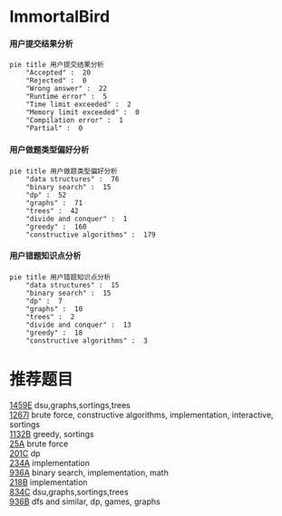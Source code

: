# ImmortalBird

<!-- tabs:start -->



#### **用户提交结果分析**

```mermaid
pie title 用户提交结果分析
    "Accepted" :  20
    "Rejected" :  0
    "Wrong answer" :  22
    "Runtime error" :  5
    "Time limit exceeded" :  2
    "Memory limit exceeded" :  0
    "Compilation error" :  1
    "Partial" :  0
```

#### **用户做题类型偏好分析**

```mermaid
pie title 用户做题类型偏好分析
    "data structures" :  76
    "binary search" :  15
    "dp" :  52
    "graphs" :  71
    "trees" :  42
    "divide and conquer" :  1
    "greedy" :  160
    "constructive algorithms" :  179
```
#### **用户错题知识点分析**

```mermaid
pie title 用户错题知识点分析
    "data structures" :  15
    "binary search" :  15
    "dp" :  7
    "graphs" :  10
    "trees" :  2
    "divide and conquer" :  13
    "greedy" :  18
    "constructive algorithms" :  3
```



<!-- tabs:end -->
# 推荐题目
[1459E](https://codeforces.com/contest/1459/problem/E)		dsu,graphs,sortings,trees		  
[1267I](https://codeforces.com/contest/1267/problem/I)		brute force,
                        constructive algorithms,
                        implementation,
                        interactive,
                        sortings		  
[1132B](https://codeforces.com/contest/1132/problem/B)		greedy,
                        sortings		  
[25A](https://codeforces.com/contest/25/problem/A)		brute force		  
[201C](https://codeforces.com/contest/201/problem/C)		dp		  
[234A](https://codeforces.com/contest/234/problem/A)		implementation		  
[936A](https://codeforces.com/contest/936/problem/A)		binary search,
                        implementation,
                        math		  
[218B](https://codeforces.com/contest/218/problem/B)		implementation		  
[834C](https://codeforces.com/contest/834/problem/C)		dsu,graphs,sortings,trees		  
[936B](https://codeforces.com/contest/936/problem/B)		dfs and similar,
                        dp,
                        games,
                        graphs		  

